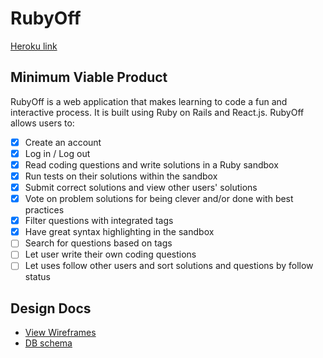 # RubyOff

[Heroku link][heroku]

[heroku]: https://rubyoff.herokuapp.com

## Minimum Viable Product

RubyOff is a web application that makes learning to code a fun and interactive
process. It is built using Ruby on Rails and React.js. RubyOff allows users to:

- [x] Create an account
- [x] Log in / Log out
- [x] Read coding questions and write solutions in a Ruby sandbox
- [x] Run tests on their solutions within the sandbox
- [x] Submit correct solutions and view other users' solutions
- [x] Vote on problem solutions for being clever and/or done with best practices
- [x] Filter questions with integrated tags
- [x] Have great syntax highlighting in the sandbox
- [ ] Search for questions based on tags
- [ ] Let user write their own coding questions
- [ ] Let uses follow other users and sort solutions and questions by follow status

## Design Docs
* [View Wireframes][view]
* [DB schema][schema]

[view]: ./docs/views.md
[schema]: ./docs/schema.md
